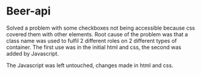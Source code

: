 # Beer-api

Solved a problem with some checkboxes not being accessible because css covered them with other elements.  Root cause of the problem was that a class name was used to fulfil 2 different roles on 2 different types of container.  The first use was in the initial html and css, the second was added by Javascript.

The Javascript was left untouched, changes made in html and css.
